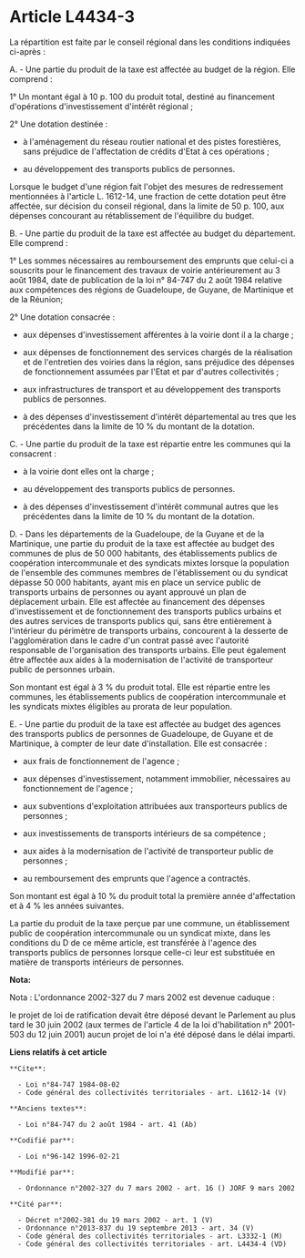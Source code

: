 # Article L4434-3

La répartition est faite par le conseil régional dans les conditions indiquées ci-après :

A. - Une partie du produit de la taxe est affectée au budget de la région. Elle comprend :

1° Un montant égal à 10 p. 100 du produit total, destiné au financement d'opérations d'investissement d'intérêt régional ;

2° Une dotation destinée :

- à l'aménagement du réseau routier national et des pistes forestières, sans préjudice de l'affectation de crédits d'Etat à
ces opérations ;

- au développement des transports publics de personnes.

Lorsque le budget d'une région fait l'objet des mesures de redressement mentionnées à l'article L. 1612-14, une fraction de
cette dotation peut être affectée, sur décision du conseil régional, dans la limite de 50 p. 100, aux dépenses concourant au
rétablissement de l'équilibre du budget.

B. - Une partie du produit de la taxe est affectée au budget du département. Elle comprend :

1° Les sommes nécessaires au remboursement des emprunts que celui-ci a souscrits pour le financement des travaux de voirie
antérieurement au 3 août 1984, date de publication de la loi n° 84-747 du 2 août 1984 relative aux compétences des régions de
Guadeloupe, de Guyane, de Martinique et de la Réunion;

2° Une dotation consacrée :

- aux dépenses d'investissement afférentes à la voirie dont il a la charge ;

- aux dépenses de fonctionnement des services chargés de la réalisation et de l'entretien des voiries dans la région, sans
préjudice des dépenses de fonctionnement assumées par l'Etat et par d'autres collectivités ;

- aux infrastructures de transport et au développement des transports publics de personnes.

- à des dépenses d'investissement d'intérêt départemental au tres que les précédentes dans la limite de 10 % du montant de la
dotation.

C. - Une partie du produit de la taxe est répartie entre les communes qui la consacrent :

- à la voirie dont elles ont la charge ;

- au développement des transports publics de personnes.

- à des dépenses d'investissement d'intérêt communal autres que les précédentes dans la limite de 10 % du montant de la
dotation.

D. - Dans les départements de la Guadeloupe, de la Guyane et de la Martinique, une partie du produit de la taxe est affectée
au budget des communes de plus de 50 000 habitants, des établissements publics de coopération intercommunale et des syndicats
mixtes lorsque la population de l'ensemble des communes membres de l'établissement ou du syndicat dépasse 50 000 habitants,
ayant mis en place un service public de transports urbains de personnes ou ayant approuvé un plan de déplacement urbain. Elle
est affectée au financement des dépenses d'investissement et de fonctionnement des transports publics urbains et des autres
services de transports publics qui, sans être entièrement à l'intérieur du périmètre de transports urbains, concourent à la
desserte de l'agglomération dans le cadre d'un contrat passé avec l'autorité responsable de l'organisation des transports
urbains. Elle peut également être affectée aux aides à la modernisation de l'activité de transporteur public de personnes
urbain.

Son montant est égal à 3 % du produit total. Elle est répartie entre les communes, les établissements publics de coopération
intercommunale et les syndicats mixtes éligibles au prorata de leur population.

E. - Une partie du produit de la taxe est affectée au budget des agences des transports publics de personnes de Guadeloupe,
de Guyane et de Martinique, à compter de leur date d'installation. Elle est consacrée :

- aux frais de fonctionnement de l'agence ;

- aux dépenses d'investissement, notamment immobilier, nécessaires au fonctionnement de l'agence ;

- aux subventions d'exploitation attribuées aux transporteurs publics de personnes ;

- aux investissements de transports intérieurs de sa compétence ;

- aux aides à la modernisation de l'activité de transporteur public de personnes ;

- au remboursement des emprunts que l'agence a contractés.

Son montant est égal à 10 % du produit total la première année d'affectation et à 4 % les années suivantes.

La partie du produit de la taxe perçue par une commune, un établissement public de coopération intercommunale ou un syndicat
mixte, dans les conditions du D de ce même article, est transférée à l'agence des transports publics de personnes lorsque
celle-ci leur est substituée en matière de transports intérieurs de personnes.

**Nota:**

Nota : L'ordonnance 2002-327 du 7 mars 2002 est devenue caduque :

le projet de loi de ratification devait être déposé devant le Parlement au plus tard le 30 juin 2002 (aux termes de l'article
4 de la loi d'habilitation n° 2001-503 du 12 juin 2001) aucun projet de loi n'a été déposé dans le délai imparti.

**Liens relatifs à cet article**

	**Cite**:

	  - Loi n°84-747 1984-08-02
	  - Code général des collectivités territoriales - art. L1612-14 (V)

	**Anciens textes**:

	  - Loi n°84-747 du 2 août 1984 - art. 41 (Ab)

	**Codifié par**:

	  - Loi n°96-142 1996-02-21

	**Modifié par**:

	  - Ordonnance n°2002-327 du 7 mars 2002 - art. 16 () JORF 9 mars 2002

	**Cité par**:

	  - Décret n°2002-381 du 19 mars 2002 - art. 1 (V)
	  - Ordonnance n°2013-837 du 19 septembre 2013 - art. 34 (V)
	  - Code général des collectivités territoriales - art. L3332-1 (M)
	  - Code général des collectivités territoriales - art. L4434-4 (VD)
